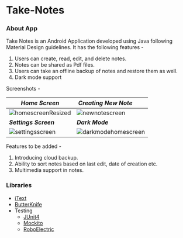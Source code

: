 # Take-Notes
### About App
Take Notes is an Android Application developed using Java following Material Design guidelines. It has the following features - 
1) Users can create, read, edit, and delete notes.
2) Notes can be shared as Pdf files.
3) Users can take an offline backup of notes and restore them as well.
4) Dark mode support

Screenshots - 

| ***Home Screen***| ***Creating New Note***&nbsp; &nbsp; &nbsp; &nbsp;|
|------------------|------------------------|
|![homescreenResized](https://user-images.githubusercontent.com/31280303/93560386-ac0ef880-f99f-11ea-90df-f06c109ea081.png)|![newnotescreen](https://user-images.githubusercontent.com/31280303/93560495-f2fcee00-f99f-11ea-93c3-55aecec246d8.png)|
|     ***Settings Screen***     |     ***Dark Mode***|
|![settingsscreen](https://user-images.githubusercontent.com/31280303/93560595-2f304e80-f9a0-11ea-9abc-807804e83d04.png)|![darkmodehomescreen](https://user-images.githubusercontent.com/31280303/93560705-67379180-f9a0-11ea-9952-878213ee8d07.png)|

Features to be added - 
1) Introducing cloud backup.
2) Ability to sort notes based on last edit, date of creation etc.
3) Multimedia support in notes.

### Libraries
*  [iText](https://github.com/itext/itextpdf) 
*  [ButterKnife](https://github.com/JakeWharton/butterknife)
*  Testing
   * [JUnit4](https://github.com/junit-team/junit4)
   * [Mockito](https://github.com/mockito/mockito)
   * [RoboElectric](https://github.com/robolectric/robolectric)
